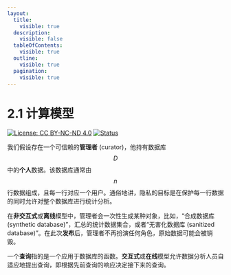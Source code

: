 ```yaml
---
layout:
  title:
    visible: true
  description:
    visible: false
  tableOfContents:
    visible: true
  outline:
    visible: true
  pagination:
    visible: true
---
```


# 2.1 计算模型

[![License: CC BY-NC-ND 4.0](https://img.shields.io/badge/License-CC\_BY--NC--ND\_4.0-lightgrey.svg)](https://creativecommons.org/licenses/by-nc-nd/4.0/) [![Status](https://img.shields.io/badge/Github-Editing-yellow.svg?logo=github)](https://github.com/HouJP/the-algorithmic-foundations-of-differential-privacy)

我们假设存在一个可信赖的**管理者** (curator)，他持有数据库 $$D$$ 中的**个人**数据。该数据库通常由 $$n$$ 行数据组成，且每一行对应一个用户。通俗地讲，隐私的目标是在保护每一行数据的同时允许对整个数据库进行统计分析。

在**非交互式**或**离线**模型中，管理者会一次性生成某种对象，比如，“合成数据库 (synthetic database)”，汇总的统计数据集合，或者“无害化数据库 (sanitized database)”。在此次**发布**后，管理者不再扮演任何角色，原始数据可能会被销毁。

一个**查询**指的是一个应用于数据库的函数。**交互式**或**在线**模型允许数据分析人员自适应地提出查询，即根据先前查询的响应决定接下来的查询。
